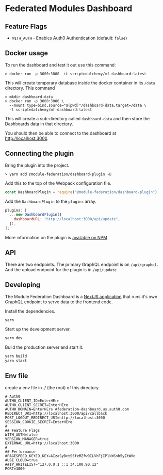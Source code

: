 # Federated Modules Dashboard

## Feature Flags

- `WITH_AUTH` - Enables Auth0 Authentication (default: `false`)

## Docker usage

To run the dashboard and test it out use this command:

```shell script
> docker run -p 3000:3000 -it scriptedalchemy/mf-dashboard:latest
```

This will create temporary database inside the docker container in its `/data` directory. This command

```shell script
> mkdir dashboard-data
> docker run -p 3000:3000 \
  --mount type=bind,source="$(pwd)"/dashboard-data,target=/data \
  -t scriptedalchemy/mf-dashboard:latest
```

This will create a sub-directory called `dashboard-data` and then store the Dashboards data in that directory.

You should then be able to connect to the dashboard at [http://localhost:3000](http://localhost:3000).

## Connecting the plugin

Bring the plugin into the project.

```shell script
> yarn add @module-federation/dashboard-plugin -D
```

Add this to the top of the Webpack configuration file.

```js
const DashboardPlugin = require("@module-federation/dashboard-plugin");
```

Add the `DashboardPlugin` to the `plugins` array.

```js
plugins: [
  ...new DashboardPlugin({
    dashboardURL: "http://localhost:3000/api/update",
  }),
];
```

More information on the plugin is [available on NPM](https://www.npmjs.com/package/@module-federation/dashboard-plugin).

## API

There are two endpoints. The primary GraphQL endpoint is on `/api/graphql`. And the upload endpoint for the plugin is in `/api/update`.

## Developing

The Module Federation Dashboard is a [NextJS application](https://nextjs.org/) that runs it's own GraphQL endpoint to serve data to the frontend code.

Install the dependencies.

```bash
yarn
```

Start up the development server.

```bash
yarn dev
```

Build the production server and start it.

```bash
yarn build
yarn start
```


## Env file
create a env file in ./ (the root) of this directory

```
# Auth0
AUTH0_CLIENT_ID=EnterHEre
AUTH0_CLIENT_SECRET=EnterHEre
AUTH0_DOMAIN=EnterHEre #federation-dashboard.us.auth0.com
REDIRECT_URI=http://localhost:3000/api/callback
POST_LOGOUT_REDIRECT_URI=http://localhost:3000
SESSION_COOKIE_SECRET=EnterHEre
#
## Feature Flags
WITH_AUTH=false
VERSION_MANAGER=true
EXTERNAL_URL=http://localhost:3000
#
## Performance
#PAGESPEED_KEYED_KEY=AIzaSyBctS5fzMZfw0ILVhFjIPlkWSnb5yZtWVc
#USE_CLOUD=true
##IP_WHITELIST="127.0.0.1 ::1 34.100.90.12"
PORT=3000

```
